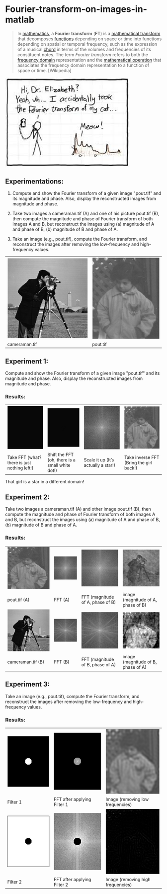 # Fourier-transform-on-images-in-matlab

> In [mathematics](https://en.wikipedia.org/wiki/Mathematics), a **Fourier transform** (**FT**) is a [mathematical transform](https://en.wikipedia.org/wiki/Integral_transform) that decomposes [functions](https://en.wikipedia.org/wiki/Function_(mathematics)) depending on space or time into functions depending on spatial or temporal frequency, such as the expression of a musical [chord](https://en.wikipedia.org/wiki/Chord_(music)) in terms of the volumes and frequencies of its constituent notes. The term *Fourier transform* refers to both the [frequency domain](https://en.wikipedia.org/wiki/Frequency_domain) representation and the [mathematical operation](https://en.wikipedia.org/wiki/Operation_(mathematics)) that associates the frequency domain representation to a function of space or time. [Wikipedia]

 <img src="image_0.png" alt="alt_text" title="image_tooltip" width="400">
  


## Experimentations:

1. Compute and show the Fourier transform of a given image "pout.tif" and its magnitude and phase. Also, display the reconstructed images from magnitude and phase.

2. Take two images a cameraman.tif (A) and one of his picture pout.tif (B), then compute the magnitude and phase of Fourier transform of both images A and B, but reconstruct the images using (a) magnitude of A and phase of B, (b) magnitude of B and phase of A.

3. Take an image (e.g., pout.tif), compute the Fourier transform, and reconstruct the images after removing the low-frequency and high-frequency values.

<table>
  <tr>
    <td> <img src="Q2/Figure_1.png" width="" alt="alt_text" title="image_tooltip"> </td>
    <td> <img src="Q1/Figure_4.png" width="" alt="alt_text" title="image_tooltip"> </td>
  </tr>
  <tr>
    <td>cameraman.tif</td>
    <td>pout.tif</td>
  </tr>
</table>


## Experiment 1:

Compute and show the Fourier transform of a given image "pout.tif" and its magnitude and phase. Also, display the reconstructed images from magnitude and phase.

### Results:

<table>
  <tr>
    <td> <img src="Q1/Figure_1.png" width="" alt="alt_text" title="image_tooltip"> </td>
    <td> <img src="Q1/Figure_2.png" width="" alt="alt_text" title="image_tooltip"> </td>
    <td> <img src="Q1/Figure_3.png" width="" alt="alt_text" title="image_tooltip"> </td>
    <td> <img src="Q1/Figure_4.png" width="" alt="alt_text" title="image_tooltip"> </td>
  </tr>
  <tr>
    <td>Take FFT (what? there is just nothing left!)</td>
    <td>Shift the FFT (oh, there is a small white dot!)</td>
    <td>Scale it up (It’s actually a star!)</td>
    <td>Take inverse FFT (Bring the girl back!)</td>
  </tr>
</table>


That girl is a star in a different domain!

## Experiment 2:

Take two images a cameraman.tif (A) and other image pout.tif (B), then compute the magnitude and phase of Fourier transform of both images A and B, but reconstruct the images using (a) magnitude of A and phase of B, (b) magnitude of B and phase of A.

### Results:

<table>
  <tr>
    <td> <img src="Q2/Figure_2.png" width="" alt="alt_text" title="image_tooltip"> </td>
    <td> <img src="Q2/Figure_4.png" width="" alt="alt_text" title="image_tooltip"> </td>
    <td> <img src="Q2/Figure_6.png" width="" alt="alt_text" title="image_tooltip"> </td>
    <td> <img src="Q2/Figure_8.png" width="" alt="alt_text" title="image_tooltip"> </td>
  </tr>
  <tr>
    <td>pout.tif (A)</td>
    <td>FFT (A)</td>
    <td>FFT (magnitude of A, phase of B)</td>
    <td>image (magnitude of A, phase of B)</td>
  </tr>
  <tr>
    <td> <img src="Q2/Figure_1.png" width="" alt="alt_text" title="image_tooltip"> </td>
    <td> <img src="Q2/Figure_3.png" width="" alt="alt_text" title="image_tooltip"> </td>
    <td> <img src="Q2/Figure_5.png" width="" alt="alt_text" title="image_tooltip"> </td>
    <td> <img src="Q2/Figure_7.png" width="" alt="alt_text" title="image_tooltip"> </td>
  </tr>
  <tr>
    <td>cameraman.tif (B)</td>
    <td>FFT (B)</td>
    <td>FFT (magnitude of B, phase of A)</td>
    <td>image (magnitude of B, phase of A)</td>
  </tr>
</table>


## Experiment 3:

Take an image (e.g., pout.tif), compute the Fourier transform, and reconstruct the images after removing the low-frequency and high-frequency values.

### Results:

<table>
  <tr>
    <td> <img src="Q3/Figure_4.png" width="" alt="alt_text" title="image_tooltip"> </td>
    <td> <img src="Q3/Figure_6.png" width="" alt="alt_text" title="image_tooltip"> </td>
    <td> <img src="Q3/Figure_8.png" width="" alt="alt_text" title="image_tooltip"> </td>
  </tr>
  <tr>
    <td>Filter 1</td>
    <td>FFT after applying Filter 1</td>
    <td>Image (removing low frequencies)</td>
  </tr>
  <tr>
    <td> <img src="Q3/Figure_3.png" width="" alt="alt_text" title="image_tooltip"> </td>
    <td> <img src="Q3/Figure_5.png" width="" alt="alt_text" title="image_tooltip"> </td>
    <td> <img src="Q3/Figure_7.png" width="" alt="alt_text" title="image_tooltip"> </td>
  </tr>
  <tr>
    <td>Filter 2</td>
    <td>FFT after applying Filter 2</td>
    <td>Image (removing high frequencies)</td>
  </tr>
</table>


